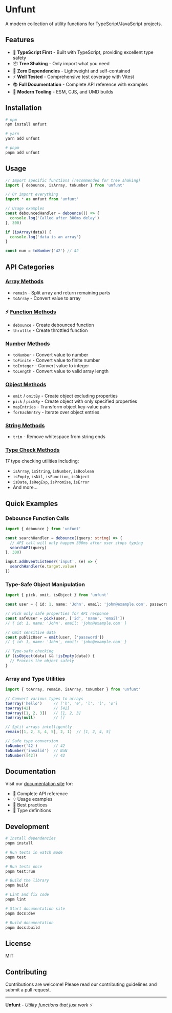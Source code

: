 # Unfunt

A modern collection of utility functions for TypeScript/JavaScript projects.

## Features

- 🚀 **TypeScript First** - Built with TypeScript, providing excellent type safety
- 📦 **Tree Shaking** - Only import what you need 
- 🔧 **Zero Dependencies** - Lightweight and self-contained
- ⚡ **Well Tested** - Comprehensive test coverage with Vitest
- 📚 **Full Documentation** - Complete API reference with examples
- 🎯 **Modern Tooling** - ESM, CJS, and UMD builds

## Installation

```bash
# npm
npm install unfunt

# yarn  
yarn add unfunt

# pnpm
pnpm add unfunt
```

## Usage

```ts
// Import specific functions (recommended for tree shaking)
import { debounce, isArray, toNumber } from 'unfunt'

// Or import everything
import * as unfunt from 'unfunt'

// Usage examples
const debouncedHandler = debounce(() => {
  console.log('Called after 300ms delay')
}, 300)

if (isArray(data)) {
  console.log('data is an array')
}

const num = toNumber('42') // 42
```

## API Categories

### [Array Methods](./docs/api/array.md)
- `remain` - Split array and return remaining parts
- `toArray` - Convert value to array

### ⚡ [Function Methods](./docs/api/function.md)  
- `debounce` - Create debounced function
- `throttle` - Create throttled function

### [Number Methods](./docs/api/number.md)
- `toNumber` - Convert value to number
- `toFinite` - Convert value to finite number
- `toInteger` - Convert value to integer
- `toLength` - Convert value to valid array length

### [Object Methods](./docs/api/object.md)
- `omit` / `omitBy` - Create object excluding properties
- `pick` / `pickBy` - Create object with only specified properties
- `mapEntries` - Transform object key-value pairs
- `forEachEntry` - Iterate over object entries

### [String Methods](./docs/api/string.md)
- `trim` - Remove whitespace from string ends

### [Type Check Methods](./docs/api/typed.md)
17 type checking utilities including:
- `isArray`, `isString`, `isNumber`, `isBoolean`
- `isEmpty`, `isNil`, `isFunction`, `isObject`
- `isDate`, `isRegExp`, `isPromise`, `isError`
- And more...

## Quick Examples

### Debounce Function Calls
```ts
import { debounce } from 'unfunt'

const searchHandler = debounce((query: string) => {
  // API call will only happen 300ms after user stops typing
  searchAPI(query)
}, 300)

input.addEventListener('input', (e) => {
  searchHandler(e.target.value)
})
```

### Type-Safe Object Manipulation
```ts
import { pick, omit, isObject } from 'unfunt'

const user = { id: 1, name: 'John', email: 'john@example.com', password: 'secret' }

// Pick only safe properties for API response
const safeUser = pick(user, ['id', 'name', 'email'])
// { id: 1, name: 'John', email: 'john@example.com' }

// Omit sensitive data
const publicUser = omit(user, ['password'])
// { id: 1, name: 'John', email: 'john@example.com' }

// Type-safe checking
if (isObject(data) && !isEmpty(data)) {
  // Process the object safely
}
```

### Array and Type Utilities
```ts
import { toArray, remain, isArray, toNumber } from 'unfunt'

// Convert various types to arrays
toArray('hello')     // ['h', 'e', 'l', 'l', 'o']
toArray(42)          // [42]
toArray([1, 2, 3])   // [1, 2, 3]
toArray(null)        // []

// Split arrays intelligently
remain([1, 2, 3, 4, 5], 2, 1)  // [1, 2, 4, 5]

// Safe type conversion
toNumber('42')       // 42
toNumber('invalid')  // NaN
toNumber([42])       // 42
```

## Documentation

Visit our [documentation site](https://uphg.github.io/unfunt/) for:
- 📖 Complete API reference
- 💡 Usage examples 
- 🎯 Best practices
- 📝 Type definitions

## Development

```bash
# Install dependencies
pnpm install

# Run tests in watch mode
pnpm test

# Run tests once
pnpm test:run

# Build the library
pnpm build

# Lint and fix code
pnpm lint

# Start documentation site
pnpm docs:dev

# Build documentation
pnpm docs:build
```

## License

MIT

## Contributing

Contributions are welcome! Please read our contributing guidelines and submit a pull request.

---

**Unfunt** - *Utility functions that just work* ⚡
